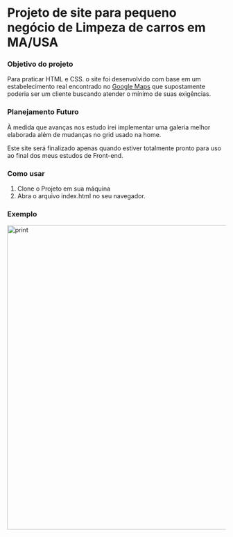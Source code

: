 # Projeto de site para pequeno negócio de Limpeza de carros em MA/USA


<h3> Objetivo do projeto </h3>

Para praticar HTML e CSS. o site foi desenvolvido com base em um estabelecimento real encontrado no [Google Maps](https://mailchimp.com/) que supostamente poderia ser um cliente buscando atender o mínimo de suas exigências.

<h3>Planejamento Futuro</h3>

À medida que avanças nos estudo irei implementar uma galeria melhor elaborada além de mudanças no grid usado na home.

Este site será finalizado apenas quando estiver totalmente pronto para uso ao final dos meus estudos de Front-end.


<h3>Como usar</h3>

1. Clone o Projeto em sua máquina
2. Abra o arquivo index.html no seu navegador.


<h3>Exemplo</h3>

<img src="" alt="print" width="700"/>
